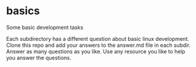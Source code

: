 # basics
Some basic development tasks

Each subdirectory has a different question about basic linux development.
Clone this repo and add your answers to the answer.md file in each subdir.
Answer as many questions as you like.
Use any resource you like to help you answer the questions.
